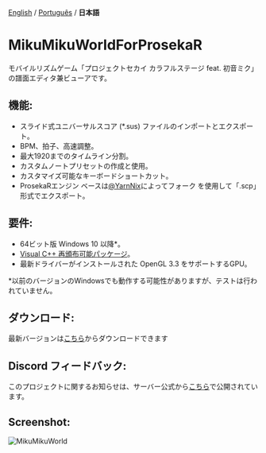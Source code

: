 [English](./README.md) / [Português](./README.br.md) / **日本語**

# MikuMikuWorldForProsekaR
モバイルリズムゲーム「プロジェクトセカイ カラフルステージ feat. 初音ミク」の譜面エディタ兼ビューアです。

## 機能:
- スライド式ユニバーサルスコア (\*.sus) ファイルのインポートとエクスポート。
- BPM、拍子、高速調整。
- 最大1920までのタイムライン分割。
- カスタムノートプリセットの作成と使用。
- カスタマイズ可能なキーボードショートカット。
- ProsekaRエンジン ベースは[@YarnNix](https://github.com/YarNix/MikuMikuWorld)によってフォーク を使用して「.scp」形式でエクスポート。

## 要件:
- 64ビット版 Windows 10 以降*。
- [Visual C++ 再頒布可能パッケージ](https://aka.ms/vs/17/release/vc_redist.x64.exe)。
- 最新ドライバーがインストールされた OpenGL 3.3 をサポートするGPU。

*以前のバージョンのWindowsでも動作する可能性がありますが、テストは行われていません。

## ダウンロード:
最新バージョンは[こちら](https://github.com/Choccodrize/MikuMikuWorldForProsekaR/releases/tag/v.3.4.1)からダウンロードできます

## Discord フィードバック:
このプロジェクトに関するお知らせは、サーバー公式から[こちら](https://discord.gg/FYMB5wgYDa)で公開されています。

## Screenshot:
![MikuMikuWorld](https://github.com/crash5band/MikuMikuWorld/assets/44091782/ba9dbcdf-fa77-4b44-b5e3-2858a283fce0) 
